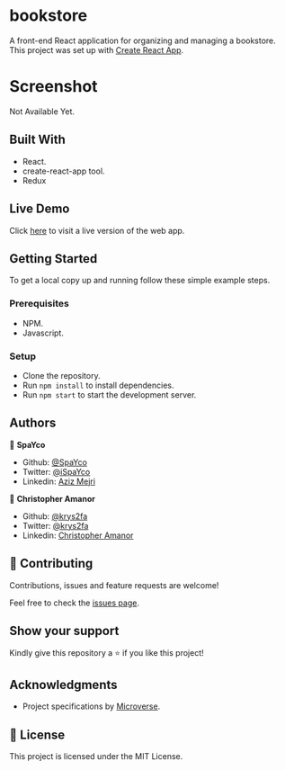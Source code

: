  # bookstore
A front-end React application for organizing and managing a bookstore.
This project was set up with [Create React App](https://github.com/facebook/create-react-app).

# Screenshot
Not Available Yet.

## Built With
- React.
- create-react-app tool.
- Redux
## Live Demo

Click [here]() to visit a live version of the web app.

## Getting Started

To get a local copy up and running follow these simple example steps.

### Prerequisites

- NPM.
- Javascript.

### Setup
- Clone the repository.
- Run `npm install` to install dependencies.
- Run `npm start` to start the development server.

## Authors

👤 **SpaYco**

- Github: [@SpaYco](https://github.com/SpaYco)
- Twitter: [@iSpaYco](https://twitter.com/iSpaYco)
- Linkedin: [Aziz Mejri](https://linkedin.com/in/spayco)

👤 **Christopher Amanor**

- Github: [@krys2fa](https://github.com/krys2fa)
- Twitter: [@krys2fa](https://twitter.com/krys2fa)
- Linkedin: [Christopher Amanor](https://www.linkedin.com/in/christopher-amanor/)

## 🤝 Contributing

Contributions, issues and feature requests are welcome!

Feel free to check the [issues page](https://github.com/Spayco/react-bookstore/issues).

## Show your support

Kindly give this repository a ⭐️ if you like this project!

## Acknowledgments

- Project specifications by [Microverse]().

## 📝 License

This project is licensed under the MIT License.

